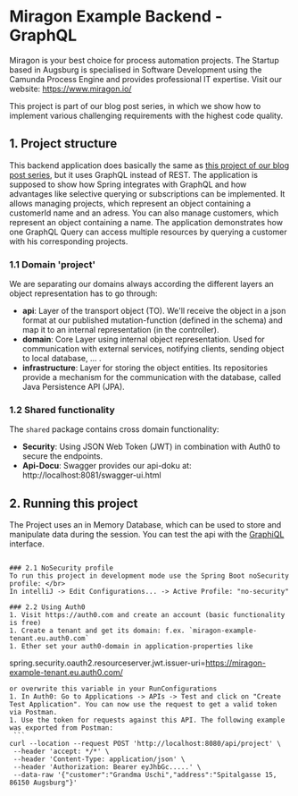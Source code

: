 # Miragon Example Backend - GraphQL
Miragon is your best choice for process automation projects. The Startup based in Augsburg is specialised in Software Development using the Camunda Process Engine and provides professional IT expertise. Visit our website: https://www.miragon.io/ </br>

This project is part of our blog post series, in which we show how to implement various challenging requirements with the highest code quality.

## 1. Project structure
This backend application does basically the same as [this project of our blog post series](https://github.com/Miragon/code-examples/tree/main/projects/miragon-example-backend), but it uses GraphQL instead of REST. The application is supposed to show how Spring integrates with GraphQL and how advantages like selective querying or subscriptions can be implemented.
It allows managing projects, which represent an object containing a customerId name and an adress. You can also manage customers, which represent an object containing a name. The application demonstrates how one GraphQL Query can access multiple resources by querying a customer with his corresponding projects.

### 1.1 Domain 'project'
We are separating our domains always according the different layers an object representation has to go through:
- **api**: Layer of the transport object (TO). We'll receive the object in a json format at our published mutation-function (defined in the schema) and map it to an internal representation (in the controller).
- **domain**: Core Layer using internal object representation. Used for communication with external services, notifying clients, sending object to local database, ... .
- **infrastructure**: Layer for storing the object entities. Its repositories provide a mechanism for the communication with the database, called Java Persistence API (JPA).

### 1.2 Shared functionality
The `shared` package contains cross domain functionality:
- **Security**: Using JSON Web Token (JWT) in combination with Auth0 to secure the endpoints.
- **Api-Docu**: Swagger provides our api-doku at: http://localhost:8081/swagger-ui.html

## 2. Running this project
The Project uses an in Memory Database, which can be used to store and manipulate data during the session. You can test the api with the [GraphiQL](http://localhost:8081/graphiql) interface.
```

### 2.1 NoSecurity profile
To run this project in development mode use the Spring Boot noSecurity profile: </br>
In intelliJ -> Edit Configurations... -> Active Profile: "no-security"

### 2.2 Using Auth0
1. Visit https://auth0.com and create an account (basic functionality is free)
1. Create a tenant and get its domain: f.ex. `miragon-example-tenant.eu.auth0.com`
1. Ether set your auth0-domain in application-properties like
   ```
   spring.security.oauth2.resourceserver.jwt.issuer-uri=https://miragon-example-tenant.eu.auth0.com/
   ```
   or overwrite this variable in your RunConfigurations
1. In Auth0: Go to Applications -> APIs -> Test and click on "Create Test Application". You can now use the request to get a valid token via Postman.
1. Use the token for requests against this API. The following example was exported from Postman:
    ```
   curl --location --request POST 'http://localhost:8080/api/project' \
    --header 'accept: */*' \
    --header 'Content-Type: application/json' \
    --header 'Authorization: Bearer eyJhbGc.....' \
    --data-raw '{"customer":"Grandma Uschi","address":"Spitalgasse 15, 86150 Augsburg"}'
   ```
